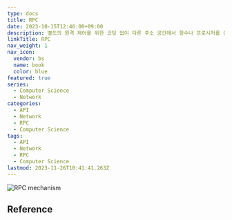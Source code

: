 ```yaml
---
type: docs
title: RPC
date: 2023-10-15T12:46:00+09:00
description: 별도의 원격 제어를 위한 코딩 없이 다른 주소 공간에서 함수나 프로시저를 실행할 수 있게하는 프로세스 간 통신 기술
linkTitle: RPC
nav_weight: 1
nav_icon:
  vendor: bs
  name: book
  color: blue
featured: true
series:
  - Computer Science
  - Network
categories:
  - API
  - Network
  - RPC
  - Computer Science
tags:
  - API
  - Network
  - RPC
  - Computer Science
lastmod: 2023-11-26T10:41:41.263Z
---
```


![RPC mechanism](/computer-science/rpc-mechanism.png#center "https://www.itrelease.com/2021/06/what-is-remote-procedure-call-rpc-in-operating-system/")

## Reference
